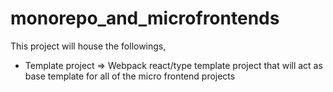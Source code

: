 # monorepo_and_microfrontends
This project will house the followings,
- Template project => Webpack react/type template project that will act as base template for all of the micro frontend projects